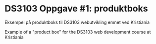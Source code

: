 # DS3103 Oppgave #1: produktboks

Eksempel på produktboks til DS3103 webutvikling emnet ved Kristiania

Example of a "product box" for the DS3103 web development course at Kristiania
